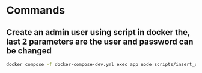 # Commands

## Create an admin user using script in docker the, last 2 parameters are the user and password can be changed

```bash
docker compose -f docker-compose-dev.yml exec app node scripts/insert_user.js newuser newpass
```
